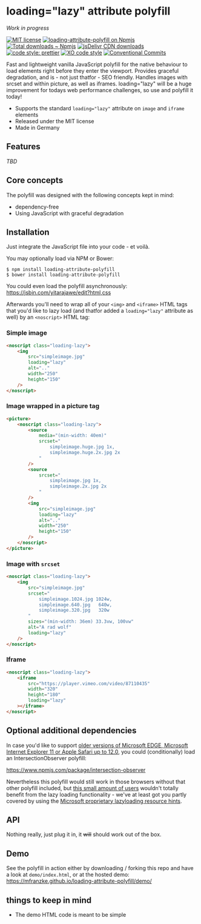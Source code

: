 # loading="lazy" attribute polyfill

_Work in progress_

[![MIT license](https://img.shields.io/npm/l/loading-attribute-polyfill.svg "license badge")](https://opensource.org/licenses/mit-license.php)
[![loading-attribute-polyfill on Npmjs](https://img.shields.io/npm/v/loading-attribute-polyfill.svg "npm version")][npm]
[![Total downloads ~ Npmjs](https://img.shields.io/npm/dt/loading-attribute-polyfill.svg "Count of total downloads – NPM")][npm]
[![jsDelivr CDN downloads](https://data.jsdelivr.com/v1/package/npm/loading-attribute-polyfill/badge "Count of total downloads – jsDelivr")](https://www.jsdelivr.com/package/npm/loading-attribute-polyfill "loading-attribute polyfill – on jsDelivr")
[![code style: prettier](https://img.shields.io/badge/code_style-prettier-ff69b4.svg?style=flat-square)](https://github.com/prettier/prettier)
[![XO code style](https://img.shields.io/badge/code_style-XO-5ed9c7.svg)](https://github.com/xojs/xo)
[![Conventional Commits](https://img.shields.io/badge/Conventional%20Commits-1.0.0-yellow.svg)](https://conventionalcommits.org)

Fast and lightweight vanilla JavaScript polyfill for the native behaviour to load elements right before they enter the viewport. Provides graceful degradation, and is - not just thatfor - SEO friendly. Handles images with srcset and within picture, as well as iframes. loading="lazy" will be a huge improvement for todays web performance challenges, so use and polyfill it today!

- Supports the standard `loading="lazy"` attribute on `image` and `iframe` elements
- Released under the MIT license
- Made in Germany

## Features

_TBD_

## Core concepts

The polyfill was designed with the following concepts kept in mind:

- dependency-free
- Using JavaScript with graceful degradation

## Installation

Just integrate the JavaScript file into your code - et voilà.

You may optionally load via NPM or Bower:

    $ npm install loading-attribute-polyfill
    $ bower install loading-attribute-polyfill

You could even load the polyfill asynchronously: <https://jsbin.com/yitarajawe/edit?html,css>

Afterwards you'll need to wrap all of your `<img>` and `<iframe>` HTML tags that you'd like to lazy load (and thatfor added a `loading="lazy"` attribute as well) by an `<noscript>` HTML tag:

### Simple image

```html
<noscript class="loading-lazy">
	<img
		src="simpleimage.jpg"
		loading="lazy"
		alt=".."
		width="250"
		height="150"
	/>
</noscript>
```

### Image wrapped in a picture tag

```html
<picture>
	<noscript class="loading-lazy">
		<source
			media="(min-width: 40em)"
			srcset="
				simpleimage.huge.jpg 1x,
				simpleimage.huge.2x.jpg 2x
			"
		/>
		<source
			srcset="
				simpleimage.jpg 1x,
				simpleimage.2x.jpg 2x
			"
		/>
		<img
			src="simpleimage.jpg"
			loading="lazy"
			alt=".."
			width="250"
			height="150"
		/>
	</noscript>
</picture>
```

### Image with `srcset`

```html
<noscript class="loading-lazy">
	<img
		src="simpleimage.jpg"
		srcset="
			simpleimage.1024.jpg 1024w,
			simpleimage.640.jpg   640w,
			simpleimage.320.jpg   320w
		"
		sizes="(min-width: 36em) 33.3vw, 100vw"
		alt="A rad wolf"
		loading="lazy"
	/>
</noscript>
```

### Iframe

```html
<noscript class="loading-lazy">
	<iframe
		src="https://player.vimeo.com/video/87110435"
		width="320"
		height="180"
		loading="lazy"
	></iframe>
</noscript>
```

## Optional additional dependencies

In case you'd like to support [older versions of Microsoft EDGE, Microsoft Internet Explorer 11 or Apple Safari up to 12.0](https://caniuse.com/#feat=intersectionobserver), you could (conditionally) load an IntersectionObserver polyfill:

<https://www.npmjs.com/package/intersection-observer>

Nevertheless this polyfill would still work in those browsers without that other polyfill included, but [this small amount of users](<(https://caniuse.com/#feat=intersectionobserver)>) wouldn't totally benefit from the lazy loading functionality - we've at least got you partly covered by using the [Microsoft proprietary lazyloading resource hints](https://caniuse.com/#feat=lazyload).

## API

Nothing really, just plug it in, it ~~will~~ should work out of the box.

## Demo

See the polyfill in action either by downloading / forking this repo and have a look at `demo/index.html`, or at the hosted demo: <https://mfranzke.github.io/loading-attribute-polyfill/demo/>

## things to keep in mind

- The demo HTML code is meant to be simple

[npm]: https://npmjs.com/package/loading-attribute-polyfill 'loading="lazy"-attribute polyfill – on NPM'
